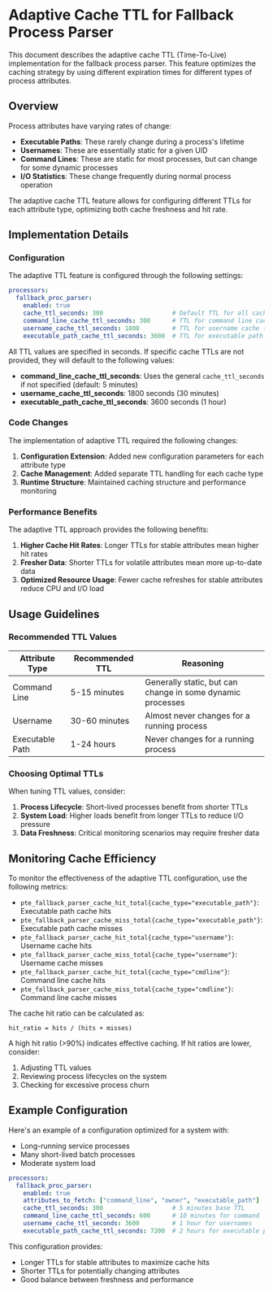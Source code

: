 # Adaptive Cache TTL for Fallback Process Parser

This document describes the adaptive cache TTL (Time-To-Live) implementation for the fallback process parser. This feature optimizes the caching strategy by using different expiration times for different types of process attributes.

## Overview

Process attributes have varying rates of change:

- **Executable Paths**: These rarely change during a process's lifetime
- **Usernames**: These are essentially static for a given UID
- **Command Lines**: These are static for most processes, but can change for some dynamic processes
- **I/O Statistics**: These change frequently during normal process operation

The adaptive cache TTL feature allows for configuring different TTLs for each attribute type, optimizing both cache freshness and hit rate.

## Implementation Details

### Configuration

The adaptive TTL feature is configured through the following settings:

```yaml
processors:
  fallback_proc_parser:
    enabled: true
    cache_ttl_seconds: 300                   # Default TTL for all caches (5 minutes)
    command_line_cache_ttl_seconds: 300      # TTL for command line cache (5 minutes)
    username_cache_ttl_seconds: 1800         # TTL for username cache (30 minutes)
    executable_path_cache_ttl_seconds: 3600  # TTL for executable path cache (1 hour)
```

All TTL values are specified in seconds. If specific cache TTLs are not provided, they will default to the following values:

- **command_line_cache_ttl_seconds**: Uses the general `cache_ttl_seconds` if not specified (default: 5 minutes)
- **username_cache_ttl_seconds**: 1800 seconds (30 minutes)
- **executable_path_cache_ttl_seconds**: 3600 seconds (1 hour)

### Code Changes

The implementation of adaptive TTL required the following changes:

1. **Configuration Extension**: Added new configuration parameters for each attribute type
2. **Cache Management**: Added separate TTL handling for each cache type
3. **Runtime Structure**: Maintained caching structure and performance monitoring

### Performance Benefits

The adaptive TTL approach provides the following benefits:

1. **Higher Cache Hit Rates**: Longer TTLs for stable attributes mean higher hit rates
2. **Fresher Data**: Shorter TTLs for volatile attributes mean more up-to-date data
3. **Optimized Resource Usage**: Fewer cache refreshes for stable attributes reduce CPU and I/O load

## Usage Guidelines

### Recommended TTL Values

| Attribute Type | Recommended TTL | Reasoning |
|---------------|-----------------|-----------|
| Command Line | 5-15 minutes | Generally static, but can change in some dynamic processes |
| Username | 30-60 minutes | Almost never changes for a running process |
| Executable Path | 1-24 hours | Never changes for a running process |

### Choosing Optimal TTLs

When tuning TTL values, consider:

1. **Process Lifecycle**: Short-lived processes benefit from shorter TTLs
2. **System Load**: Higher loads benefit from longer TTLs to reduce I/O pressure
3. **Data Freshness**: Critical monitoring scenarios may require fresher data

## Monitoring Cache Efficiency

To monitor the effectiveness of the adaptive TTL configuration, use the following metrics:

- `pte_fallback_parser_cache_hit_total{cache_type="executable_path"}`: Executable path cache hits
- `pte_fallback_parser_cache_miss_total{cache_type="executable_path"}`: Executable path cache misses
- `pte_fallback_parser_cache_hit_total{cache_type="username"}`: Username cache hits
- `pte_fallback_parser_cache_miss_total{cache_type="username"}`: Username cache misses
- `pte_fallback_parser_cache_hit_total{cache_type="cmdline"}`: Command line cache hits
- `pte_fallback_parser_cache_miss_total{cache_type="cmdline"}`: Command line cache misses

The cache hit ratio can be calculated as:

```
hit_ratio = hits / (hits + misses)
```

A high hit ratio (>90%) indicates effective caching. If hit ratios are lower, consider:

1. Adjusting TTL values
2. Reviewing process lifecycles on the system
3. Checking for excessive process churn

## Example Configuration

Here's an example of a configuration optimized for a system with:
- Long-running service processes
- Many short-lived batch processes
- Moderate system load

```yaml
processors:
  fallback_proc_parser:
    enabled: true
    attributes_to_fetch: ["command_line", "owner", "executable_path"]
    cache_ttl_seconds: 300                   # 5 minutes base TTL
    command_line_cache_ttl_seconds: 600      # 10 minutes for command lines
    username_cache_ttl_seconds: 3600         # 1 hour for usernames
    executable_path_cache_ttl_seconds: 7200  # 2 hours for executable paths
```

This configuration provides:
- Longer TTLs for stable attributes to maximize cache hits
- Shorter TTLs for potentially changing attributes
- Good balance between freshness and performance